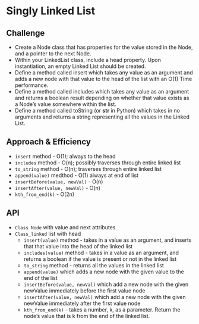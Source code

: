 # Singly Linked List

## Challenge
* Create a Node class that has properties for the value stored in the Node, and a pointer to the next Node.
* Within your LinkedList class, include a head property. Upon instantiation, an empty Linked List should be created.
* Define a method called insert which takes any value as an argument and adds a new node with that value to the head of the list with an O(1) Time performance.
* Define a method called includes which takes any value as an argument and returns a boolean result depending on whether that value exists as a Node’s value somewhere within the list.
* Define a method called toString (or __str__ in Python) which takes in no arguments and returns a string representing all the values in the Linked List.

## Approach & Efficiency
* `insert` method - O(1); always to the head
* `includes` method - O(n); possibly traverses through entire linked list
* `to_string` method - O(n); traverses through entire linked list
* `append(value)` medthod - O(1) always at end of list
* `insertBefore(value, newVal)` - O(n)
* `insertAfter(value, newVal)` - O(n)
* `kth_from_end(k)` - O(2n)

## API
* `Class Node` with value and next attributes
* `Class_linked` list with head
    * `insert(value)` method - takes in a value as an argument, and inserts that that value into the head of the linked list
    * `includes(value)` method - takes in a value as an argument, and returns a boolean if the value is present or not in the linked list
    * `to_string` method - returns all the values in the linked list
    * `append(value)` which adds a new node with the given value to the end of the list
    * `insertBefore(value, newVal)` which add a new node with the given newValue immediately before the first value node
    * `insertAfter(value, newVal)` which add a new node with the given newValue immediately after the first value node
    * `kth_from_end(k)` - takes a number, k, as a parameter. Return the node’s value that is k from the end of the linked list.